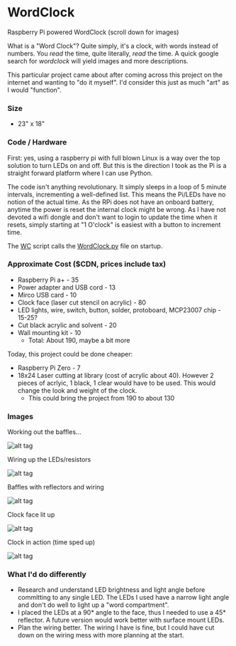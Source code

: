 # WordClock
Raspberry Pi powered WordClock (scroll down for images)

What is a "Word Clock"? Quite simply, it's a clock, with words instead of numbers. You _read_ the time, quite literally, _read_ the time. A quick google search for _wordclock_ will yield images and more descriptions.

This particular project came about after coming across this project on the internet and wanting to "do it myself". I'd consider this just as much "art" as I would "function".

### Size
* 23" x 18"

### Code / Hardware
First: yes, using a raspberry pi with full blown Linux is a way over the top solution to turn LEDs on and off. But this is the direction I took as the Pi is a straight forward platform where I can use Python.

The code isn't anything revolutionary. It simply sleeps in a loop of 5 minute intervals, incrementing a well-defined list. This means the Pi/LEDs have no notion of the actual time. As the RPi does not have an onboard battery, anytime the power is reset the internal clock might be wrong. As I have not devoted a wifi dongle and don't want to login to update the time when it resets, simply starting at "1 O'clock" is easiest with a button to increment time.

The [WC](WC) script calls the [WordClock.py](WordClock.py) file on startup.

### Approximate Cost  ($CDN, prices include tax)
* Raspberry Pi a+ - 35
* Power adapter and USB cord - 13
* Mirco USB card - 10
* Clock face (laser cut stencil on acrylic) - 80
* LED lights, wire, switch, button, solder, protoboard, MCP23007 chip - 15-25?
* Cut black acrylic and solvent - 20
* Wall mounting kit - 10
  * Total: About 190, maybe a bit more
  
Today, this project could be done cheaper:
* Raspberry Pi Zero - 7
* 18x24 Laser cutting at library (cost of acrylic about 40). However 2 pieces of acrlyic, 1 black, 1 clear would have to be used. This would change the look and weight of the clock.
  * This could bring the project from 190 to about 130
  
### Images
Working out the baffles...

![alt tag](https://cloud.githubusercontent.com/assets/2514926/9621430/0c02e5f8-50f4-11e5-8ed6-5106dcc8801b.JPG)

Wiring up the LEDs/resistors 

![alt tag](https://cloud.githubusercontent.com/assets/2514926/9621432/0f70e87a-50f4-11e5-9b3c-e494c9386f48.JPG)

Baffles with reflectors and wiring

![alt tag](https://cloud.githubusercontent.com/assets/2514926/11747311/7ee7ab08-9ff0-11e5-8ad1-0a452347e11c.JPG)

Clock face lit up

![alt tag](https://cloud.githubusercontent.com/assets/2514926/11747309/7d873184-9ff0-11e5-9dcc-b1a8f04d2fc2.JPG)

Clock in action (time sped up)

![alt tag](https://cloud.githubusercontent.com/assets/2514926/9632293/51dce578-5154-11e5-9c76-504c6d0f3b66.gif)

### What I'd do differently
* Research and understand LED brightness and light angle before committing to any single LED. The LEDs I used have a narrow light angle and don't do well to light up a "word compartment".
* I placed the LEDs at a 90* angle to the face, thus I needed to use a 45* reflector. A future version would work better with surface mount LEDs.
* Plan the wiring better. The wiring I have is fine, but I could have cut down on the wiring mess with more planning at the start.

